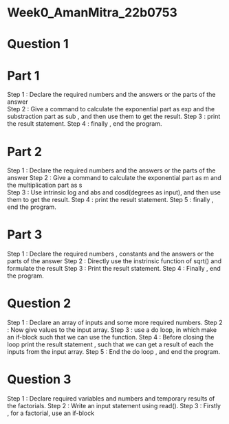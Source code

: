 # Week0_AmanMitra_22b0753

# Question 1
# Part 1

Step 1 : Declare the required  numbers and the answers or the parts of the answer<br />
Step 2 : Give a command to calculate  the exponential part as exp  and the substraction part as sub , and then use them to get the result.
Step 3 : print the result statement.
Step 4 : finally , end the program.

# Part 2

Step 1 : Declare the required  numbers and the answers or the parts of the answer
Step 2 : Give a command to calculate  the exponential part as m and the multiplication part as s  
Step 3 : Use intrinsic log and abs and cosd(degrees as input), and then use them to get the result.
Step 4 : print the result statement.
Step 5 : finally , end the program.

# Part 3

Step 1 : Declare the required numbers , constants and the answers or the parts of the answer
Step 2 : Directly use the instrinsic function of sqrt() and formulate the result
Step 3 : Print the result statement.
Step 4 : Finally , end the program.

# Question 2

Step 1 : Declare an array of inputs and some more required numbers.
Step 2 : Now give values to the input array.
Step 3 : use a do loop, in which make an if-block such that we can use the function.
Step 4 : Before closing the loop print the result statement , such that we can get a result of each the inputs from the input array.
Step 5 : End the do loop , and end the program.

# Question 3

Step 1 : Declare required variables and numbers and temporary results of the factorials.
Step 2 : Write an input statement using read().
Step 3 : Firstly , for a factorial, use an if-block
